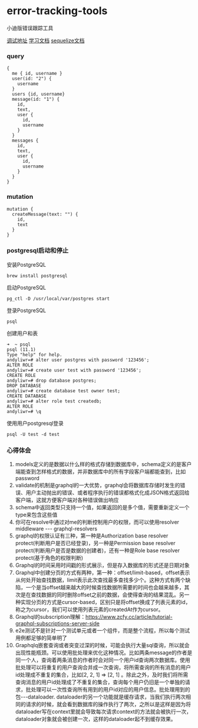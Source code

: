 # error-tracking-tools
小迪版错误跟踪工具

[调试地址](http://localhost:4000/graphql)
[学习文档](https://www.robinwieruch.de/graphql-apollo-server-tutorial/)
[sequelize文档](https://github.com/demopark/sequelize-docs-Zh-CN/blob/76b940a8a6/querying.md)

### query
```
{
  me { id, username }
  user(id: "2") {
    username
  }
  users {id, username}
  message(id: "1") {
    id,
    text,
    user {
      id,
      username
    }
  }
  messages {
    id,
    text,
    user {
      id,
      username
    }
  }
}
```

### mutation
```
mutation {
  createMessage(text: "") {
    id,
    text
  }
}
```

### postgresql启动和停止
安装PostgreSQL
```
brew install postgresql
```
启动PostgreSQL
```
pg_ctl -D /usr/local/var/postgres start
```
登录PostgreSQL
```
psql
```
创建用户和表
```
➜  ~ psql
psql (11.1)
Type "help" for help.
andyliwr=# alter user postgres with password '123456';  
ALTER ROLE
andyliwr=# create user test with password '123456';
CREATE ROLE
andyliwr=# drop database postgres;
DROP DATABASE
andyliwr=# create database test owner test;
CREATE DATABASE
andyliwr=# alter role test createdb;
ALTER ROLE
andyliwr=# \q
```
使用用户postgresql登录
```
psql -U test -d test
```

### 心得体会
1. models定义的是数据以什么样的格式存储到数据库中，schema定义的是客户端能查到怎样格式的数据，并非数据库中的所有字段客户端都能查到，比如password
2. validate的机制是graphql的一大优势，graphql会将数据库存储时发生的错误、用户主动抛出的错误、或者程序执行的错误都格式化成JSON格式返回给客户端，这就方便客户端对各种错误做出响应
3. schema中返回类型只支持一个值，如果返回的是多个值，需要重新定义一个type来包含这些值
4. 你可在resolve中通过对me的判断控制用户的权限，而可以使用resolver middleware --- graphql-resolvers
5. graphql的权限认证有三种，第一种是Authorization base resolver protect(判断用户是否已经登录)，另一种是Permission base resolver protect(判断用户是否是数据的创建者)，还有一种是Role base resolver protect(基于角色的权限判断)
6. Graphql的时间采用时间戳的形式展示，但是存入数据库的形式还是日期对象
7. Graphql中创建分页的方式有两种，第一种：offset/limit-based，offset表示从何处开始查找数据，limit表示此次查找最多查找多少个。这种方式有两个缺陷，一个是当offset越来越大的时候查找数据所需要的时间也会越来越多，其次是在查找数据的同时删除offset之前的数据，会使得查询的结果混乱。另一种实现分页的方式是cursor-based，区别只是将offset换成了列表元素的id，称之为cursor，我们可以使用列表元素的createdAt作为cursor。
8. Graphql的subscription理解：https://www.zcfy.cc/article/tutorial-graphql-subscriptions-server-side
9. e2e测试不是针对一个测试单元或者一个组件，而是整个流程，所以每个测试用例都足够的简单明了
10. Graphqlq嵌套查询或者突变过深的时候，可能会执行大量sql查询，所以就会出现性能瓶颈。可以使用批处理来优化这种情况。比如两条message的作者是同一个人，查询着两条消息的作者时会对同一个用户id查询两次数据库。使用批处理可以将重复的用户查询合并成一次查询，将所需查询的所有消息的用户id处理成不重复的集合，比如[2, 2, 1] => [2, 1]
。除此之外，及时我们将所需查询消息的用户id处理成了不重复的集合，查询每个用户仍旧是一个单独的请求，批处理可以一次性查询所有用到的用户id对应的用户信息。批处理用到的包---dataloader. dataloader的另一个功能就是缓存请求，当我们执行两次相同的请求的时候，就会看到数据库的操作执行了两次，之所以是这样是因为将dataloader写在context里就会导致每次请求context的方法就会被执行一次，dataloader对象就会被创建一次，这样的dataloader起不到缓存效果。

